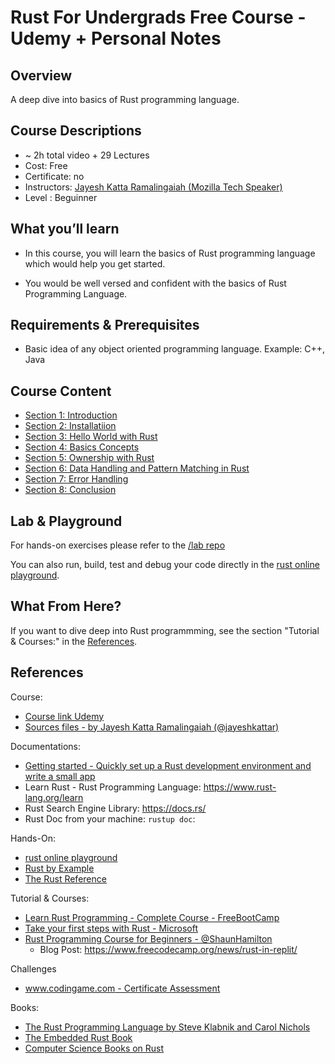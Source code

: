 # Rust For Undergrads Free Course - Udemy + Personal Notes

## Overview

A deep dive into basics of Rust programming language.

## Course Descriptions

- ~ 2h total video + 29 Lectures
- Cost: Free
- Certificate: no
- Instructors: [Jayesh Katta Ramalingaiah (Mozilla Tech Speaker)](https://github.com/jayeshkattar/RustforUndergrads)
- Level : Beguinner

## What you’ll learn

- In this course, you will learn the basics of Rust programming language which would help you get started.

- You would be well versed and confident with the basics of Rust Programming Language.

## Requirements & Prerequisites

- Basic idea of any object oriented programming language. Example: C++, Java

## Course Content

- [Section 1: Introduction](#)
- [Section 2: Installatiion](#)
- [Section 3: Hello World with Rust](#)
- [Section 4: Basics Concepts](#)
- [Section 5: Ownership with Rust](#)
- [Section 6: Data Handling and Pattern Matching in Rust](#)
- [Section 7: Error Handling](#)
- [Section 8: Conclusion](#)

## Lab & Playground

For hands-on exercises please refer to the [/lab repo](./lab/)

You can also run, build, test and debug your code directly in the [rust online playground](https://play.rust-lang.org/?version=stable&mode=debug&edition=2021).


## What From Here?

If you want to dive deep into Rust programmming, see the section "Tutorial & Courses:" in the [References](#references).

## References

Course:
- [Course link Udemy](https://www.udemy.com/course/rust-for-undergrads/)
- [Sources files - by Jayesh Katta Ramalingaiah (@jayeshkattar)](https://github.com/jayeshkattar/RustforUndergrads)


Documentations:
- [Getting started - Quickly set up a Rust development environment and write a small app](https://www.rust-lang.org/learn/get-started)
- Learn Rust - Rust Programming Language: https://www.rust-lang.org/learn
- Rust Search Engine Library: https://docs.rs/
- Rust Doc from your machine: ```rustup doc```: 

Hands-On:
- [rust online playground](https://play.rust-lang.org/?version=stable&mode=debug&edition=2021)
- [Rust by Example](https://doc.rust-lang.org/rust-by-example/index.html)
- [The Rust Reference](https://doc.rust-lang.org/reference/introduction.html)


Tutorial & Courses:

- [Learn Rust Programming - Complete Course - FreeBootCamp](https://www.youtube.com/watch?v=BpPEoZW5IiY)
- [Take your first steps with Rust - Microsoft](https://learn.microsoft.com/en-us/training/modules/rust-introduction/1-introduction)
- [Rust Programming Course for Beginners - @ShaunHamilton](https://www.youtube.com/watch?v=MsocPEZBd-M&t=278s)
  - Blog Post: https://www.freecodecamp.org/news/rust-in-replit/

Challenges
- [www.codingame.com - Certificate Assessment](https://www.codingame.com/take-the-test/Rust)

Books:

- [The Rust Programming Language by Steve Klabnik and Carol Nichols](https://doc.rust-lang.org/book/)
- [The Embedded Rust Book](https://docs.rust-embedded.org/book/)
- [Computer Science Books on Rust](https://github.com/afondiel/cs-books/tree/main/computer-science/programming/rust)


